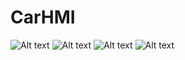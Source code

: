# CarHMI


![Alt text](http://kp27112.zut.edu.pl/images/example/ss1.png "Client window")
![Alt text](http://kp27112.zut.edu.pl/images/example/ss2.png "Client window")
![Alt text](http://kp27112.zut.edu.pl/images/example/ss3.png "Client window")
![Alt text](http://kp27112.zut.edu.pl/images/example/ss4.png "Client window")

